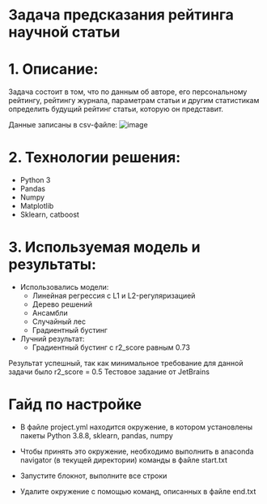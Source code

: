 # Задача предсказания рейтинга научной статьи

# 1. Описание:
Задача состоит в том, что по данным об авторе, его персональному рейтингу, рейтингу журнала, параметрам статьи и другим статистикам определить будущий рейтинг статьи, которую он представит.

Данные записаны в csv-файле:
![image](https://user-images.githubusercontent.com/45245696/149194414-8f3e05f0-9425-4a3b-85e5-e494a42d3ea6.png)

# 2. Технологии решения:
- Python 3
- Pandas
- Numpy
- Matplotlib
- Sklearn, catboost

# 3. Используемая модель и результаты:
- Использовались модели:
  - Линейная регрессия с L1 и L2-регуляризацией
  - Дерево решений
  - Ансамбли
  - Случайный лес
  - Градиентный бустинг
- Лучний результат:
  - Градиентный бустинг с r2_score равным 0.73

Результат успешный, так как минимальное требование для данной задачи было r2_score = 0.5
Тестовое задание от JetBrains

# Гайд по настройке

- В файле project.yml находится окружение, в котором установлены пакеты Python 3.8.8,
sklearn, pandas, numpy

- Чтобы принять это окружение, необходимо выполнить в anaconda navigator (в текущей директории) команды в файле start.txt

- Запустите блокнот, выполните все строки

- Удалите окружение с помощью команд, описанных в файле end.txt
